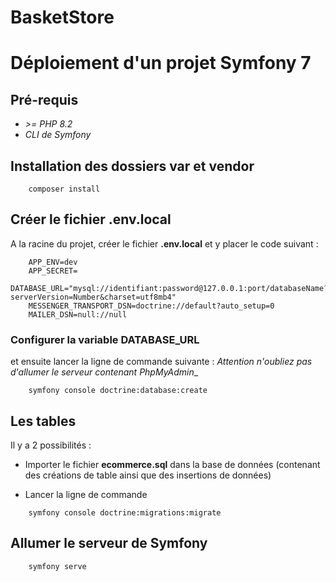 ﻿# BasketStore

# Déploiement d'un projet Symfony 7

## Pré-requis
- _>= PHP 8.2_
- _CLI de Symfony_

## Installation des dossiers var et vendor
```
    composer install
```

## Créer le fichier .env.local
A la racine du projet, créer le fichier **.env.local** et y placer le code suivant :

```
    APP_ENV=dev
    APP_SECRET=
    DATABASE_URL="mysql://identifiant:password@127.0.0.1:port/databaseName?serverVersion=Number&charset=utf8mb4"
    MESSENGER_TRANSPORT_DSN=doctrine://default?auto_setup=0
    MAILER_DSN=null://null
```

### Configurer la variable DATABASE_URL

et ensuite lancer la ligne de commande suivante :
_Attention n'oubliez pas d'allumer le serveur contenant PhpMyAdmin__
```
    symfony console doctrine:database:create
```

## Les tables

Il y a 2 possibilités :

- Importer le fichier **ecommerce.sql** dans la base de données (contenant des créations de table ainsi que des insertions de données)

- Lancer la ligne de commande
```
    symfony console doctrine:migrations:migrate
```

## Allumer le serveur de Symfony
```
    symfony serve
```

